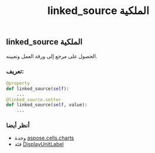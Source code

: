 ﻿---
title: linked_source الملكية
second_title: Aspose.Cells for Python via .NET API المراجع
description:
type: docs
weight: 250
url: /ar/python-net/aspose.cells.charts/displayunitlabel/linked_source/
is_root: false
---
##  linked_source الملكية

الحصول على مرجع إلى ورقة العمل وتعيينه.
###  تعريف:
```python
@property
def linked_source(self):
    ...
@linked_source.setter
def linked_source(self, value):
    ...
```

###  أنظر أيضا
* وحدة [aspose.cells.charts](../../)
* فئة [DisplayUnitLabel](/cells/ar/python-net/aspose.cells.charts/displayunitlabel)
